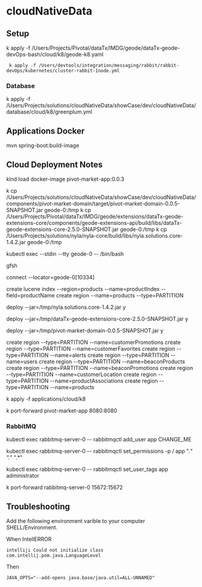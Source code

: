# cloudNativeData

## Setup 


k apply -f /Users/Projects/Pivotal/dataTx/IMDG/geode/dataTx-geode-devOps-bash/cloud/k8/geode-k8.yaml

```shell script
 k apply -f /Users/devtools/integration/messaging/rabbit/rabbit-devOps/kubernetes/cluster-rabbit-1node.yml
```

### Database 

k apply -f /Users/Projects/solutions/cloudNativeData/showCase/dev/cloudNativeData/database/cloud/k8/greenplum.yml


## Applications Docker

mvn spring-boot:build-image


## Cloud Deployment Notes

kind load docker-image pivot-market-app:0.0.3




k cp /Users/Projects/solutions/cloudNativeData/showCase/dev/cloudNativeData/components/pivot-market-domain/target/pivot-market-domain-0.0.5-SNAPSHOT.jar  geode-0:/tmp
k cp /Users/Projects/Pivotal/dataTx/IMDG/geode/extensions/dataTx-geode-extensions-core/components/geode-extensions-api/build/libs/dataTx-geode-extensions-core-2.5.0-SNAPSHOT.jar geode-0:/tmp
k cp /Users/Projects/solutions/nyla/nyla-core/build/libs/nyla.solutions.core-1.4.2.jar geode-0:/tmp

kubectl exec --stdin --tty geode-0 -- /bin/bash


gfsh

connect --locator=geode-0[10334]




create lucene index --region=products --name=productIndex --field=productName
create region --name=products --type=PARTITION

deploy --jar=/tmp/nyla.solutions.core-1.4.2.jar
y

deploy --jar=/tmp/dataTx-geode-extensions-core-2.5.0-SNAPSHOT.jar
y

deploy --jar=/tmp/pivot-market-domain-0.0.5-SNAPSHOT.jar
y

create region  --type=PARTITION --name=customerPromotions
create region  --type=PARTITION --name=customerFavorites
create region  --type=PARTITION --name=alerts
create region  --type=PARTITION --name=users
create region  --type=PARTITION --name=beaconProducts
create region  --type=PARTITION --name=beaconPromotions
create region  --type=PARTITION --name=customerLocation
create region  --type=PARTITION --name=productAssociations
create region  --type=PARTITION --name=products


k apply -f  applications/cloud/k8

k port-forward  pivot-market-app 8080:8080


### RabbitMQ

kubectl exec rabbitmq-server-0 -- rabbitmqctl add_user app CHANGE_ME

kubectl exec rabbitmq-server-0 -- rabbitmqctl set_permissions  -p / app ".*" ".*" ".*"

kubectl exec rabbitmq-server-0 -- rabbitmqctl set_user_tags app administrator


k port-forward  rabbitmq-server-0 15672:15672


## Troubleshooting

Add the following environment varible to your computer SHELL/Environment.

When IntellERROR

```
intelliji Could not initialize class com.intellij.pom.java.LanguageLevel
```

Then 
```
JAVA_OPTS="--add-opens java.base/java.util=ALL-UNNAMED"
```